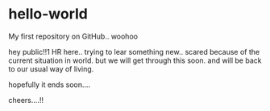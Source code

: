 # hello-world
My first repository on GitHub.. woohoo

hey public!!1 HR here.. trying to lear something new..
scared because of the current situation in world.
but we will get through this soon.
and will be back to our usual way of living.

hopefully it ends soon....

cheers....!!
